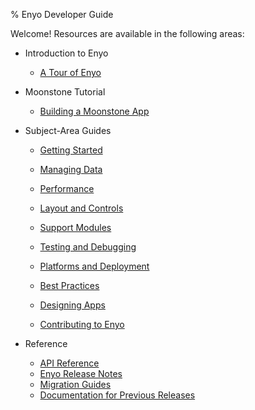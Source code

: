 ﻿% Enyo Developer Guide

Welcome!  Resources are available in the following areas:

* Introduction to Enyo

    * [A Tour of Enyo](getting-started/enyo-tour.html)

* Moonstone Tutorial

    * [Building a Moonstone App](getting-started/moonstone-app-tutorial.html)

* Subject-Area Guides

    * [Getting Started](getting-started/index.html)

    * [Managing Data](building-apps/managing-data/index.html)

    * [Performance](building-apps/performance/index.html)

    * [Layout and Controls](building-apps/layout-and-controls.html)

    * [Support Modules](support-modules/index.html)

    * [Testing and Debugging](building-apps/testing-and-debugging/index.html)

    * [Platforms and Deployment](deploying-apps/index.html)

    * [Best Practices](best-practices/index.html)

    * [Designing Apps](design/index.html)

    * [Contributing to Enyo](contributing/index.html)

* Reference

    * [API Reference](../index.html)
    * [Enyo Release Notes](release-notes.html)
    * [Migration Guides](migration-guides.html)
    * [Documentation for Previous Releases](previous-releases.html)
